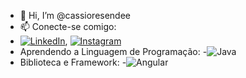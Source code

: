 - 👋 Hi, I’m @cassioresendee
- 📫 Conecte-se comigo:
 - [![LinkedIn](https://img.shields.io/badge/LinkedIn-000?style=for-the-badge&logo=linkedin&logoColor=0E76A8)](https://www.linkedin.com/in/engcassioresende/), [![Instagram](https://img.shields.io/badge/Instagram-000?style=for-the-badge&logo=instagram)](https://www.instagram.com/cassioresendee/)
- Aprendendo a Linguagem de Programação:
-![Java](https://img.shields.io/badge/Java-000?style=for-the-badge&logo=java)
- Biblioteca e Framework:
-![Angular](https://img.shields.io/badge/Angular-000?style=for-the-badge&logo=angular&logoColor=C3002F)

<!---
cassioresendee/cassioresendee is a ✨ special ✨ repository because its `README.md` (this file) appears on your GitHub profile.
You can click the Preview link to take a look at your changes.
--->
